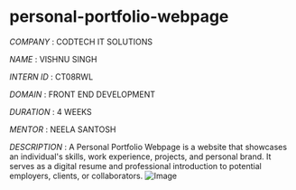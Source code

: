 # personal-portfolio-webpage

*COMPANY* : CODTECH IT SOLUTIONS

*NAME* : VISHNU SINGH

*INTERN ID* : CT08RWL

*DOMAIN* : FRONT END DEVELOPMENT

*DURATION* : 4 WEEKS

 *MENTOR* : NEELA SANTOSH

*DESCRIPTION* : A Personal Portfolio Webpage is a website that showcases an individual's skills, work experience, projects, and personal brand. It serves as a digital resume and professional introduction to potential employers, clients, or collaborators.
![Image](https://github.com/user-attachments/assets/9ce00ee5-73be-421c-a64b-247137e32c76)
